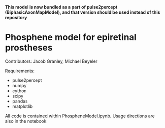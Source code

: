 **This model is now bundled as a part of pulse2percept (BiphasicAxonMapModel), and that version should be used instead of this repository**


# Phosphene model for epiretinal prostheses

Contributors: Jacob Granley, Michael Beyeler

Requirements:
- pulse2percept
- numpy
- cython
- scipy
- pandas
- matplotlib

All code is contained within PhospheneModel.ipynb. Usage directions are also in the notebook
